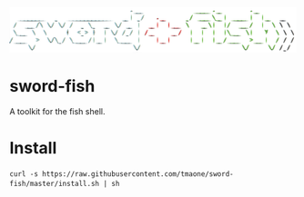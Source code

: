 ![sword-fish logo](doc/sword-fish.png)

sword-fish
==========

A toolkit for the fish shell.


Install
=======

`curl -s https://raw.githubusercontent.com/tmaone/sword-fish/master/install.sh | sh`
